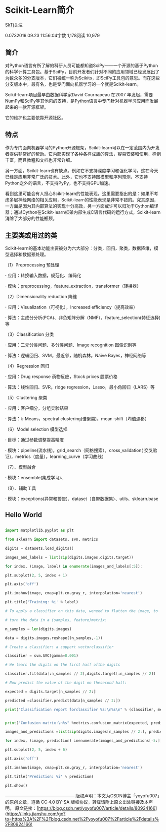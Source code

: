 # Scikit-Learn简介

[SkTj](https://www.jianshu.com/u/92422fe74fa9)关注

0.0732019.09.23 11:56:04字数 1,178阅读 10,979

## 简介

对Python语言有所了解的科研人员可能都知道SciPy——一个开源的基于Python的科学计算工具包。基于SciPy，目前开发者们针对不同的应用领域已经发展出了为数众多的分支版本，它们被统一称为Scikits，即SciPy工具包的意思。而在这些分支版本中，最有名，也是专门面向机器学习的一个就是Scikit-learn。

Scikit-learn项目最早由数据科学家David Cournapeau 在2007 年发起，需要NumPy和SciPy等其他包的支持，是Python语言中专门针对机器学习应用而发展起来的一款开源框架。

它的维护也主要依靠开源社区。

## 特点

作为专门面向机器学习的Python开源框架，Scikit-learn可以在一定范围内为开发者提供非常好的帮助。它内部实现了各种各样成熟的算法，容易安装和使用，样例丰富，而且教程和文档也非常详细。

另一方面，Scikit-learn也有缺点。例如它不支持深度学习和强化学习，这在今天已经是应用非常广泛的技术。此外，它也不支持图模型和序列预测，不支持Python之外的语言，不支持PyPy，也不支持GPU加速。

看到这里可能会有人担心Scikit-learn的性能表现，这里需要指出的是：如果不考虑多层神经网络的相关应用，Scikit-learn的性能表现是非常不错的。究其原因，一方面是因为其内部算法的实现十分高效，另一方面或许可以归功于Cython编译器；通过Cython在Scikit-learn框架内部生成C语言代码的运行方式，Scikit-learn消除了大部分的性能瓶颈。

## 主要类或用过的类

Scikit-learn的基本功能主要被分为六大部分：分类，回归，聚类，数据降维，模型选择和数据预处理。

（1）Preprocessing 预处理

· 应用：转换输入数据，规范化、编码化

· 模块：preprocessing，feature_extraction，transformer（转换器）

（2）Dimensionality reduction 降维

· 应用：Visualization（可视化），Increased efficiency（提高效率）

· 算法：主成分分析(PCA)、非负矩阵分解（NMF），feature_selection(特征选择)等

（3）Classification 分类

· 应用：二元分类问题、多分类问题、Image recognition 图像识别等

· 算法：逻辑回归、SVM，最近邻，随机森林，Naïve Bayes，神经网络等

（4）Regression 回归

· 应用：Drug response 药物反应，Stock prices 股票价格

· 算法：线性回归、SVR，ridge regression，Lasso，最小角回归（LARS）等

（5）Clustering 聚类

· 应用：客户细分，分组实验结果

· 算法：k-Means，spectral clustering(谱聚类)，mean-shift（均值漂移）

（6）Model selection 模型选择

· 目标：通过参数调整提高精度

· 模块：pipeline(流水线)，grid_search（网格搜索），cross_validation( 交叉验证)，metrics（度量），learning_curve（学习曲线）

（7）、模型融合

· 模块：ensemble(集成学习)、

（8）、辅助工具

· 模块：exceptions(异常和警告)、dataset（自带数据集）、utils、sklearn.base

## Hello World

``` python

import matplotlib.pyplot as plt

from sklearn import datasets, svm, metrics

digits = datasets.load_digits()

images_and_labels = list(zip(digits.images,digits.target))

for index, (image, label) in enumerate(images_and_labels[:5]):

plt.subplot(2, 5, index + 1)

plt.axis('off')

plt.imshow(image, cmap=plt.cm.gray_r, interpolation='nearest')

plt.title('Training: %i' % label)

# To apply a classifier on this data, weneed to flatten the image, to

# turn the data in a (samples, feature)matrix:

n_samples = len(digits.images)

data = digits.images.reshape((n_samples,-1))

# Create a classifier: a support vectorclassifier

classifier = svm.SVC(gamma=0.001)

# We learn the digits on the first half ofthe digits

classifier.fit(data[:n_samples // 2],digits.target[:n_samples // 2])

# Now predict the value of the digit on thesecond half:

expected = digits.target[n_samples // 2:]

predicted =classifier.predict(data[n_samples // 2:])

print("Classification report forclassifier %s:\n%s\n" % (classifier, metrics.classification_report(expected, predicted)))


print("Confusion matrix:\n%s" %metrics.confusion_matrix(expected, predicted))

images_and_predictions =list(zip(digits.images[n_samples // 2:], predicted))

for index, (image, prediction) inenumerate(images_and_predictions[-5:]):

plt.subplot(2, 5, index + 6)

plt.axis('off')

plt.imshow(image, cmap=plt.cm.gray_r, interpolation='nearest')

plt.title('Prediction: %i' % prediction)

plt.show()
```

————————————————
版权声明：本文为CSDN博主「yoyofu007」的原创文章，遵循 CC 4.0 BY-SA 版权协议，转载请附上原文出处链接及本声明。
原文链接：[https://blog.csdn.net/yoyofu007/article/details/80924166](https://links.jianshu.com/go?to=https%3A%2F%2Fblog.csdn.net%2Fyoyofu007%2Farticle%2Fdetails%2F80924166)